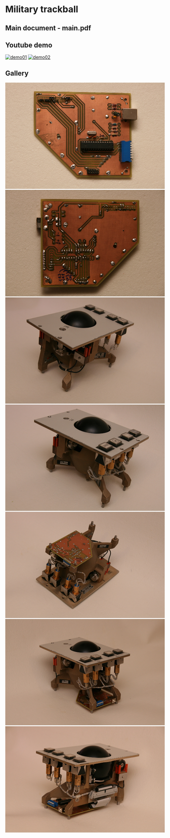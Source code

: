 # Military trackball

## Main document - main.pdf

## Youtube demo
[![demo01](http://img.youtube.com/vi/cAlvmEIusnU/0.jpg)](http://www.youtube.com/watch?v=cAlvmEIusnU)
[![demo02](http://img.youtube.com/vi/nhbZiIEDlQE/0.jpg)](http://www.youtube.com/watch?v=nhbZiIEDlQE)

## Gallery

![img01](https://github.com/hahiserw/military-trackball/raw/master/doc/IMG_1992.jpg)
![img02](https://github.com/hahiserw/military-trackball/raw/master/doc/IMG_1995.jpg)
![img03](https://github.com/hahiserw/military-trackball/raw/master/doc/IMG_2001.jpg)
![img04](https://github.com/hahiserw/military-trackball/raw/master/doc/IMG_2003.jpg)
![img05](https://github.com/hahiserw/military-trackball/raw/master/doc/IMG_2010.jpg)
![img06](https://github.com/hahiserw/military-trackball/raw/master/doc/IMG_2014.jpg)
![img07](https://github.com/hahiserw/military-trackball/raw/master/doc/IMG_2018.jpg)
